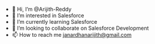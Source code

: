 - 👋 Hi, I’m @Arijith-Reddy
- 👀 I’m interested in Salesforce
- 🌱 I’m currently learning Salesforce 
- 💞️ I’m looking to collaborate on Salesforce Development
- 📫 How to reach me janardhanarijith@gmail.com

<!---
Arijith-Reddy/Arijith-Reddy is a ✨ special ✨ repository because its `README.md` (this file) appears on your GitHub profile.
You can click the Preview link to take a look at your changes.
--->

